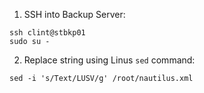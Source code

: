 1. SSH into Backup Server:

```
ssh clint@stbkp01
sudo su -
```

2. Replace string using Linus `sed` command:

```
sed -i 's/Text/LUSV/g' /root/nautilus.xml
```

